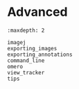 # Advanced

```{toctree}
:maxdepth: 2

imagej
exporting_images
exporting_annotations
command_line
omero
view_tracker
tips
```
